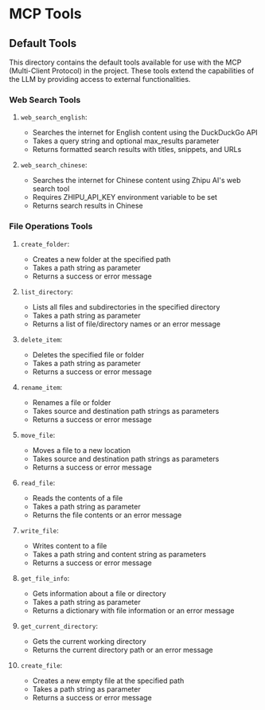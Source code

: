 # MCP Tools

## Default Tools

This directory contains the default tools available for use with the MCP (Multi-Client Protocol) in the project. These tools extend the capabilities of the LLM by providing access to external functionalities.

### Web Search Tools

1. `web_search_english`: 
   - Searches the internet for English content using the DuckDuckGo API
   - Takes a query string and optional max_results parameter
   - Returns formatted search results with titles, snippets, and URLs

2. `web_search_chinese`:
   - Searches the internet for Chinese content using Zhipu AI's web search tool
   - Requires ZHIPU_API_KEY environment variable to be set
   - Returns search results in Chinese

### File Operations Tools

1. `create_folder`:
   - Creates a new folder at the specified path
   - Takes a path string as parameter
   - Returns a success or error message

2. `list_directory`:
   - Lists all files and subdirectories in the specified directory
   - Takes a path string as parameter
   - Returns a list of file/directory names or an error message

3. `delete_item`:
   - Deletes the specified file or folder
   - Takes a path string as parameter
   - Returns a success or error message

4. `rename_item`:
   - Renames a file or folder
   - Takes source and destination path strings as parameters
   - Returns a success or error message

5. `move_file`:
   - Moves a file to a new location
   - Takes source and destination path strings as parameters
   - Returns a success or error message

6. `read_file`:
   - Reads the contents of a file
   - Takes a path string as parameter
   - Returns the file contents or an error message

7. `write_file`:
   - Writes content to a file
   - Takes a path string and content string as parameters
   - Returns a success or error message

8. `get_file_info`:
   - Gets information about a file or directory
   - Takes a path string as parameter
   - Returns a dictionary with file information or an error message

9. `get_current_directory`:
   - Gets the current working directory
   - Returns the current directory path or an error message

10. `create_file`:
    - Creates a new empty file at the specified path
    - Takes a path string as parameter
    - Returns a success or error message